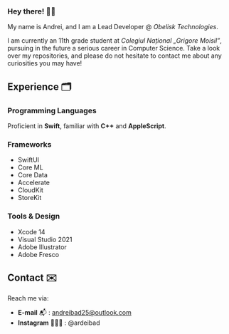 ### <b> Hey there! 👋🏻 </b>

My name is Andrei, and I am a Lead Developer @ <i>Obelisk Technologies</i>.

I am currently an 11th grade student at <i>Colegiul Național „Grigore Moisil”</i>, pursuing in the future a serious career in Computer Science. Take a look over my repositories, and please do not hesitate to contact me about any curiosities you may have!

## Experience 🗂️

### Programming Languages 
Proficient in <b>Swift</b>, familiar with <b>C++</b> and <b>AppleScript</b>.

### Frameworks
- SwiftUI
- Core ML
- Core Data
- Accelerate
- CloudKit
- StoreKit

### Tools & Design
- Xcode 14
- Visual Studio 2021
- Adobe Illustrator
- Adobe Fresco

## Contact ✉️

Reach me via: 
- <b>E-mail</b> 📬 : andreibad25@outlook.com
- <b>Instagram</b> 👨🏻‍💻 : @ardeibad
